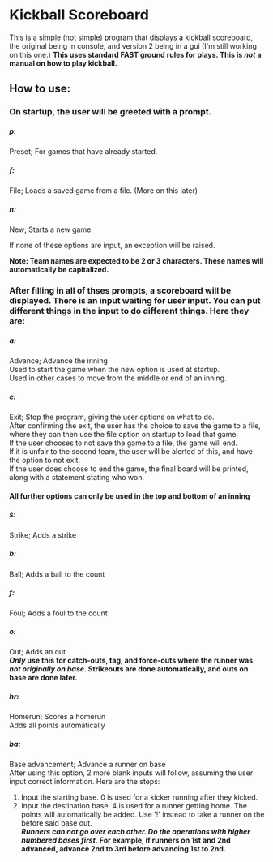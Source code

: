 # Kickball Scoreboard
This is a simple (not simple) program that displays a kickball scoreboard, the original being in console, and version 2 being in a gui (I'm still working on this one.)
**This uses standard FAST ground rules for plays. This is _not_ a manual on how to play kickball.**

## How to use:
### On startup, the user will be greeted with a prompt.
##### p:
Preset; For games that have already started.
##### f:
File; Loads a saved game from a file. (More on this later)
##### n:
New; Starts a new game.

If none of these options are input, an exception will be raised.

**Note: Team names are expected to be 2 or 3 characters. These names will automatically be capitalized.**

### After filling in all of thses prompts, a scoreboard will be displayed. There is an input waiting for user input. You can put different things in the input to do different things. Here they are:
##### a:
Advance; Advance the inning  
Used to start the game when the new option is used at startup.  
Used in other cases to move from the middle or end of an inning.
##### e:
Exit; Stop the program, giving the user options on what to do.  
After confirming the exit, the user has the choice to save the game to a file, where they can then use the file option on startup to load that game.  
If the user chooses to not save the game to a file, the game will end.  
If it is unfair to the second team, the user will be alerted of this, and have the option to not exit.  
If the user does choose to end the game, the final board will be printed, along with a statement stating who won.

#### All further options can only be used in the top and bottom of an inning

##### s:
Strike; Adds a strike
##### b:
Ball; Adds a ball to the count
##### f:
Foul; Adds a foul to the count
##### o:
Out; Adds an out  
**_Only_ use this for catch-outs, tag, and force-outs where the runner was _not originally on base_. Strikeouts are done automatically, and outs on base are done later.**
##### hr:
Homerun; Scores a homerun  
Adds all points automatically
##### ba:
Base advancement; Advance a runner on base  
After using this option, 2 more blank inputs will follow, assuming the user input correct information. Here are the steps:  
1. Input the starting base. 0 is used for a kicker running after they kicked.
2. Input the destination base. 4 is used for a runner getting home. The points will automatically be added. Use '!' instead to take a runner on the before said base out.  
**_Runners can not go over each other. Do the operations with higher numbered bases first._ For example, if runners on 1st and 2nd advanced, advance 2nd to 3rd before advancing 1st to 2nd.**
